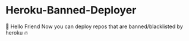 # Heroku-Banned-Deployer
🤠 Hello Friend Now you can deploy repos that are banned/blacklisted by heroku 🔥
